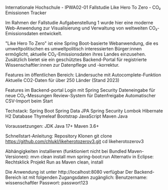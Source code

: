 Internationale Hochschule - IPWA02-01 Fallstudie
Like Hero To Zero - CO₂ Emissionen Tracker

Im Rahmen der Fallstudie Aufgabenstellung 1 wurde hier eine moderne Web-Anwendung zur Visualisierung und Verwaltung von weltweiten CO₂-Emissionsdaten entwickelt.

"Like Hero To Zero" ist eine Spring Boot-basierte Webanwendung, die es umweltpolitischen es umweltpolitisch interessierten Bürger:innen ermöglicht, aktuelle CO₂-Emissionsdaten ihres Landes einzusehen. 
Zusätzlich bietet sie ein geschütztes Backend-Portal für registrierte Wissenschaftler:innen zur Datenpflege und -korrektur.

Features im öffentlichen Bereich:
Ländersuche mit Autocomplete-Funktion
Aktuelle CO2-Daten für über 250 Länder (Stand 2023)

Features im Backend-portal
Login mit Spring Security
Dateneingabe für neue CO₂-Messungen
Review-System für Datenfreigabe
Automatischer CSV-Import beim Start

Techstack: 
Spring Boot
Spring Data JPA
Spring Security
Lombok
Hibernate
H2 Database
Thymeleaf
Bootstrap
JavaScript
Maven
Java

Voraussetzungen:
JDK Java 17+
Maven 3.6+

Schnellstart-Anleitung:
Repository Klonen
git clone https://github.com/chlukl/likeherotozerov3.git
cd likeherotozerov3

Abhängigkeiten installieren (funktioniert nicht bei Bundled Maven-Versionen):
mvn clean install
mvn spring-boot:run
Alternativ in Eclipse: Rechtsklick Projekt Run as Maven clean, install


Die Anwendung ist unter http://localhost:8080 verfügbar
Der Backend-Bereich ist mit folgenden Zugangsdaten zugänglich:
Benutzername: wissenschaftler
Passwort: passwort123
